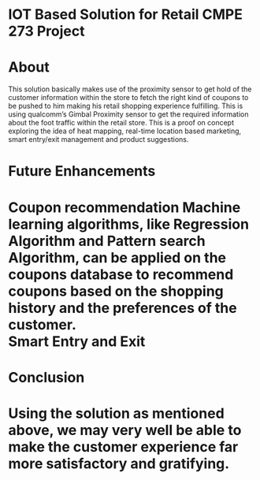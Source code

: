 # IOT Based Solution for Retail CMPE 273 Project

<h1>About</h1>

<p>This solution basically makes use of the proximity sensor to get hold of the customer information within the store to fetch the right kind of coupons to be pushed to him making his retail shopping experience fulfilling. This is using qualcomm’s Gimbal Proximity sensor to get the required information about the foot traffic within the retail store. This is a proof on concept exploring the idea of heat mapping, real-time location based marketing, smart entry/exit management and product suggestions.</p>

<h1>Future Enhancements<h1/>
<p>Coupon recommendation 
Machine learning algorithms, like Regression Algorithm and Pattern search Algorithm, can be applied on the coupons database to recommend coupons based on the shopping history and the preferences of the customer. <br/>
Smart Entry and Exit</p>

<h1>Conclusion<h1/>
<p>Using the solution as mentioned above, we may very well be able to make the customer experience far more satisfactory and gratifying.  </p>

